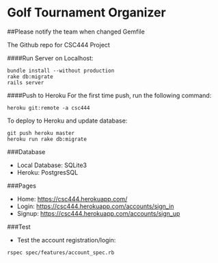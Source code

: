 # Golf Tournament Organizer

##Please notify the team when changed Gemfile

The Github repo for CSC444 Project

####Run Server on Localhost:
```
bundle install --without production
rake db:migrate
rails server
```
####Push to Heroku
For the first time push, run the following command:
```
heroku git:remote -a csc444
```
To deploy to Heroku and update database:
```
git push heroku master
heroku run rake db:migrate
```
###Database
* Local Database: SQLite3
* Heroku: PostgresSQL

###Pages
* Home: https://csc444.herokuapp.com/
* Login: https://csc444.herokuapp.com/accounts/sign_in
* Signup: https://csc444.herokuapp.com/accounts/sign_up

###Test
* Test the account registration/login:
```
rspec spec/features/account_spec.rb
```
